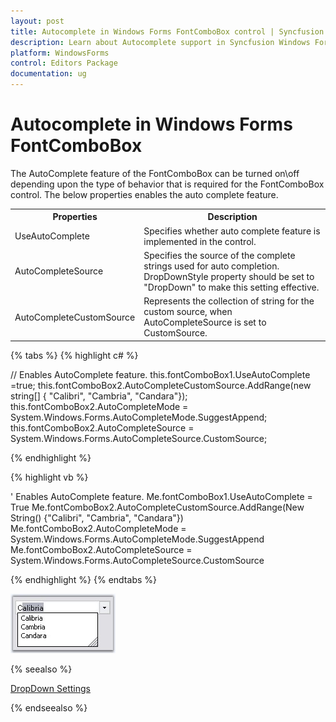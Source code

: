 ```yaml
---
layout: post
title: Autocomplete in Windows Forms FontComboBox control | Syncfusion
description: Learn about Autocomplete support in Syncfusion Windows Forms FontComboBox control, its elements and more details.
platform: WindowsForms
control: Editors Package
documentation: ug
---
```


# Autocomplete in Windows Forms FontComboBox

The AutoComplete feature of the FontComboBox can be turned on\off depending upon the type of behavior that is required for the FontComboBox control. The below properties enables the auto complete feature.

<table>
<tr>
<th>
Properties</th><th>
Description</th></tr>
<tr>
<td>
UseAutoComplete</td><td>
Specifies whether auto complete feature is implemented in the control.</td></tr>
<tr>
<td>
AutoCompleteSource</td><td>
Specifies the source of the complete strings used for auto completion. DropDownStyle property should be set to "DropDown" to make this setting effective. </td></tr>
<tr>
<td>
AutoCompleteCustomSource</td><td>
Represents the collection of string for the custom source, when AutoCompleteSource is set to CustomSource.</td></tr>
</table>

{% tabs %}
{% highlight c# %}

// Enables AutoComplete feature.
this.fontComboBox1.UseAutoComplete =true;
this.fontComboBox2.AutoCompleteCustomSource.AddRange(new string[] { "Calibri", "Cambria", "Candara"});
this.fontComboBox2.AutoCompleteMode = System.Windows.Forms.AutoCompleteMode.SuggestAppend;
this.fontComboBox2.AutoCompleteSource = System.Windows.Forms.AutoCompleteSource.CustomSource;

{% endhighlight %}

{% highlight vb %}

' Enables AutoComplete feature.
Me.fontComboBox1.UseAutoComplete = True
Me.fontComboBox2.AutoCompleteCustomSource.AddRange(New String() {"Calibri", "Cambria", "Candara"}) 
Me.fontComboBox2.AutoCompleteMode = System.Windows.Forms.AutoCompleteMode.SuggestAppend
Me.fontComboBox2.AutoCompleteSource = System.Windows.Forms.AutoCompleteSource.CustomSource

{% endhighlight %}
{% endtabs %}

![Overview_img585](Overview_images/Overview_img585.jpeg)

{% seealso %}

[DropDown Settings](/windowsforms/fontcombobox/dropdownsettings/)

{% endseealso %}
